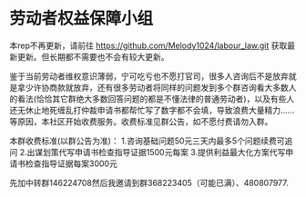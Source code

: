 # 劳动者权益保障小组
  
  本rep不再更新，请前往 https://github.com/Melody1024/labour_law.git 获取最新更新。但长期都不需要也不会有较大更新。






鉴于当前劳动者维权意识薄弱，宁可吃亏也不愿打官司，很多人咨询后不是放弃就是拿少许协商款就放弃，还有很多劳动者将同样的问题发到多个群咨询看大多数人的看法(恰恰其它群绝大多数回答问题的都是不懂法律的普通劳动者)，以及有些人还无休止地死缠乱打仲裁申请书都帮忙写了数字都不会填，导致浪费大量精力......等原因，本社区开始收费服务。收费标准见群公告，如不愿付费请勿入群。

本群收费标准(以群公告为准)： 1.咨询基础问题50元三天内最多5个问题续费可追问 2.出谋划策代写申请书检查指导证据1500元每案 3.提供利益最大化方案代写申请书检查指导证据每案3000元

先加中转群146224708然后我邀请到群368223405（可能已满）、480807977.

